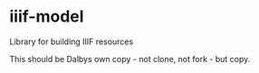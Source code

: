 # iiif-model
Library for building IIIF resources

This should be Dalbys own copy - not clone, not fork - but copy.
